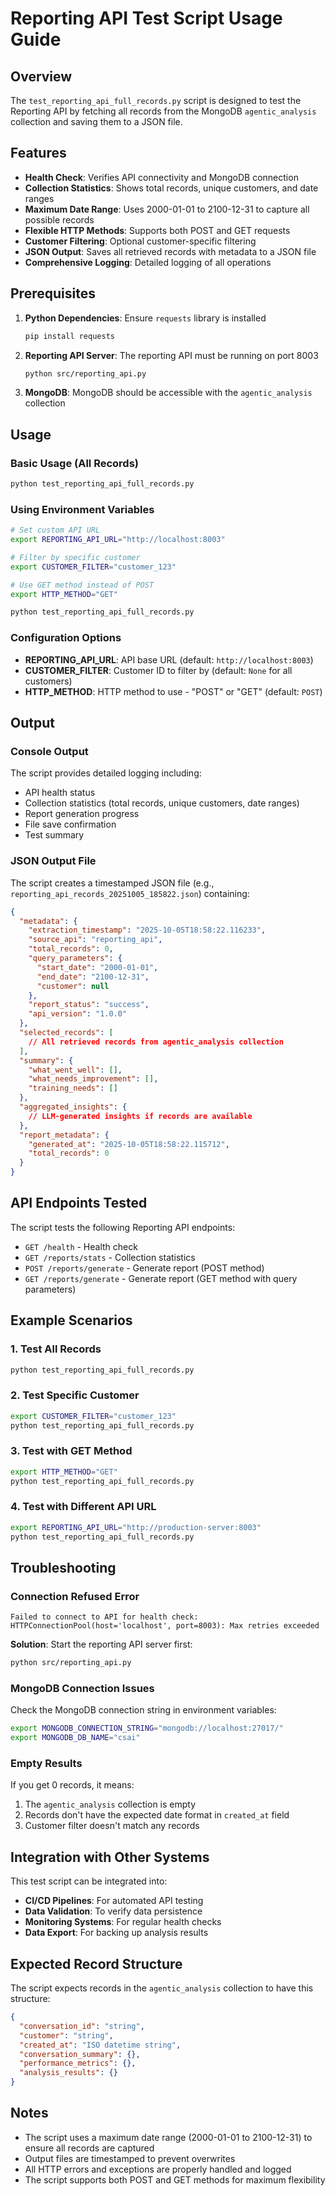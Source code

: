 # Reporting API Test Script Usage Guide

## Overview
The `test_reporting_api_full_records.py` script is designed to test the Reporting API by fetching all records from the MongoDB `agentic_analysis` collection and saving them to a JSON file.

## Features
- **Health Check**: Verifies API connectivity and MongoDB connection
- **Collection Statistics**: Shows total records, unique customers, and date ranges
- **Maximum Date Range**: Uses 2000-01-01 to 2100-12-31 to capture all possible records
- **Flexible HTTP Methods**: Supports both POST and GET requests
- **Customer Filtering**: Optional customer-specific filtering
- **JSON Output**: Saves all retrieved records with metadata to a JSON file
- **Comprehensive Logging**: Detailed logging of all operations

## Prerequisites
1. **Python Dependencies**: Ensure `requests` library is installed
   ```bash
   pip install requests
   ```

2. **Reporting API Server**: The reporting API must be running on port 8003
   ```bash
   python src/reporting_api.py
   ```

3. **MongoDB**: MongoDB should be accessible with the `agentic_analysis` collection

## Usage

### Basic Usage (All Records)
```bash
python test_reporting_api_full_records.py
```

### Using Environment Variables
```bash
# Set custom API URL
export REPORTING_API_URL="http://localhost:8003"

# Filter by specific customer
export CUSTOMER_FILTER="customer_123"

# Use GET method instead of POST
export HTTP_METHOD="GET"

python test_reporting_api_full_records.py
```

### Configuration Options
- **REPORTING_API_URL**: API base URL (default: `http://localhost:8003`)
- **CUSTOMER_FILTER**: Customer ID to filter by (default: `None` for all customers)
- **HTTP_METHOD**: HTTP method to use - "POST" or "GET" (default: `POST`)

## Output

### Console Output
The script provides detailed logging including:
- API health status
- Collection statistics (total records, unique customers, date ranges)
- Report generation progress
- File save confirmation
- Test summary

### JSON Output File
The script creates a timestamped JSON file (e.g., `reporting_api_records_20251005_185822.json`) containing:

```json
{
  "metadata": {
    "extraction_timestamp": "2025-10-05T18:58:22.116233",
    "source_api": "reporting_api",
    "total_records": 0,
    "query_parameters": {
      "start_date": "2000-01-01",
      "end_date": "2100-12-31",
      "customer": null
    },
    "report_status": "success",
    "api_version": "1.0.0"
  },
  "selected_records": [
    // All retrieved records from agentic_analysis collection
  ],
  "summary": {
    "what_went_well": [],
    "what_needs_improvement": [],
    "training_needs": []
  },
  "aggregated_insights": {
    // LLM-generated insights if records are available
  },
  "report_metadata": {
    "generated_at": "2025-10-05T18:58:22.115712",
    "total_records": 0
  }
}
```

## API Endpoints Tested

The script tests the following Reporting API endpoints:
- `GET /health` - Health check
- `GET /reports/stats` - Collection statistics  
- `POST /reports/generate` - Generate report (POST method)
- `GET /reports/generate` - Generate report (GET method with query parameters)

## Example Scenarios

### 1. Test All Records
```bash
python test_reporting_api_full_records.py
```

### 2. Test Specific Customer
```bash
export CUSTOMER_FILTER="customer_123"
python test_reporting_api_full_records.py
```

### 3. Test with GET Method
```bash
export HTTP_METHOD="GET"
python test_reporting_api_full_records.py
```

### 4. Test with Different API URL
```bash
export REPORTING_API_URL="http://production-server:8003"
python test_reporting_api_full_records.py
```

## Troubleshooting

### Connection Refused Error
```
Failed to connect to API for health check: HTTPConnectionPool(host='localhost', port=8003): Max retries exceeded
```
**Solution**: Start the reporting API server first:
```bash
python src/reporting_api.py
```

### MongoDB Connection Issues
Check the MongoDB connection string in environment variables:
```bash
export MONGODB_CONNECTION_STRING="mongodb://localhost:27017/"
export MONGODB_DB_NAME="csai"
```

### Empty Results
If you get 0 records, it means:
1. The `agentic_analysis` collection is empty
2. Records don't have the expected date format in `created_at` field
3. Customer filter doesn't match any records

## Integration with Other Systems

This test script can be integrated into:
- **CI/CD Pipelines**: For automated API testing
- **Data Validation**: To verify data persistence
- **Monitoring Systems**: For regular health checks
- **Data Export**: For backing up analysis results

## Expected Record Structure

The script expects records in the `agentic_analysis` collection to have this structure:
```json
{
  "conversation_id": "string",
  "customer": "string",
  "created_at": "ISO datetime string",
  "conversation_summary": {},
  "performance_metrics": {},
  "analysis_results": {}
}
```

## Notes
- The script uses a maximum date range (2000-01-01 to 2100-12-31) to ensure all records are captured
- Output files are timestamped to prevent overwrites
- All HTTP errors and exceptions are properly handled and logged
- The script supports both POST and GET methods for maximum flexibility
